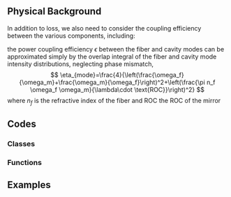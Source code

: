 ## Physical Background

In addition to loss, we also need to consider the coupling efficiency between the various components, including:

the power coupling efficiency $\epsilon$ between the fiber and cavity modes can be approximated simply by the overlap integral of the fiber and cavity mode intensity distributions, neglecting phase mismatch,
$$
\eta_{mode}=\frac{4}{\left(\frac{\omega_f}{\omega_m}+\frac{\omega_m}{\omega_f}\right)^2+\left(\frac{\pi n_f \omega_f \omega_m}{\lambda\cdot \text{ROC}}\right)^2}
$$
where $n_f$ is the refractive index of the fiber and $\text{ROC}$ the $\text{ROC}$ of the mirror

## Codes

### Classes



### Functions



## Examples